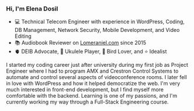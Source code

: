 ### Hi, I'm Elena Dosil

* :computer: Technical Telecom Engineer with experience in WordPress, Coding, DB Management, Network Security, Mobile Development, and Video Editing
* :books: Audiobook Reviewer on [Lomeraniel.com](https://lomeraniel.com) since 2015
* 🫀 DEIB Advocate, 🎸 Ukulele Player, :parrot: Bird Lover, and :star: Idealist

I started my coding career just after university during my first job as Project Engineer where I had to program AMX and Crestron Control Systems to automate and control several aspects of videoconference rooms. I later fell in love with WordPress and how it helped democratize the web. I'm very much interested in front-end development, but I find myself more comfortable with the backend. Learning is one of my passions, and I'm currently working my way through a Full-Stack Engineering course.
